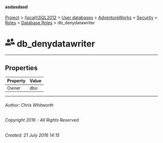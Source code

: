 #### asdasdasd

[Project](../../../../../../index.md) > [(local)\\SQL2012](../../../../../index.md) > [User databases](../../../../index.md) > [AdventureWorks](../../../index.md) > [Security](../../index.md) > [Roles](../index.md) > [Database Roles](Database_Roles.md) > db_denydatawriter

# ![Database Roles](../../../../../../Images/Role_Database32.png) db_denydatawriter

---

## <a name="#properties"></a>Properties

| Property | Value |
|---|---|
| Owner | dbo |


---

###### Author:  Chris Whitworth

###### Copyright 2016 - All Rights Reserved

###### Created: 21 July 2016 14:15

